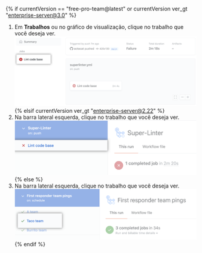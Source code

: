 {% if currentVersion == "free-pro-team@latest" or currentVersion ver_gt "enterprise-server@3.0" %}
1. Em **Trabalhos** ou no gráfico de visualização, clique no trabalho que você deseja ver. ![Lint do trabalho do código-base](/assets/images/help/repository/superlinter-lint-code-base-job-updated.png)
{% elsif currentVersion ver_gt "enterprise-server@2.22" %}
1. Na barra lateral esquerda, clique no trabalho que você deseja ver. ![Lint do trabalho do código-base](/assets/images/help/repository/superlinter-lint-code-base-job.png)
{% else %}
1. Na barra lateral esquerda, clique no trabalho que você deseja ver. ![Selecione um trabalho do fluxo de trabalho](/assets/images/help/repository/workflow-job.png)
{% endif %}
